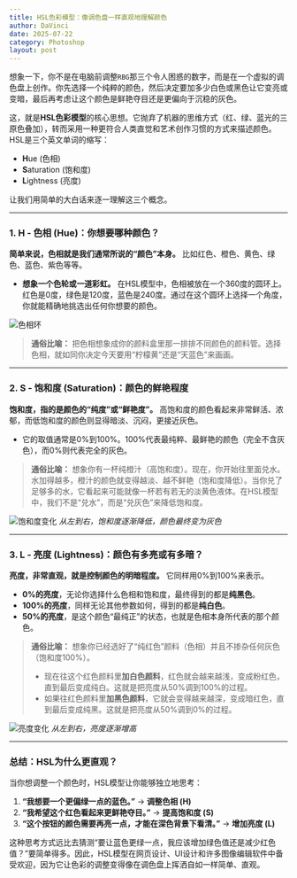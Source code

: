 ```yaml
---
title: HSL色彩模型：像调色盘一样直观地理解颜色
author: DaVinci
date: 2025-07-22
category: Photoshop
layout: post
---
```


想象一下，你不是在电脑前调整`RBG`那三个令人困惑的数字，而是在一个虚拟的调色盘上创作。你先选择一个纯粹的颜色，然后决定要加多少白色或黑色让它变亮或变暗，最后再考虑让这个颜色是鲜艳夺目还是更偏向于沉稳的灰色。

这，就是**HSL色彩模型**的核心思想。它抛弃了机器的思维方式（红、绿、蓝光的三原色叠加），转而采用一种更符合人类直觉和艺术创作习惯的方式来描述颜色。HSL是三个英文单词的缩写：

* **H**ue (色相)
* **S**aturation (饱和度)
* **L**ightness (亮度)

让我们用简单的大白话来逐一理解这三个概念。

---

### 1. H - 色相 (Hue)：你想要哪种颜色？

**简单来说，色相就是我们通常所说的“颜色”本身。** 比如红色、橙色、黄色、绿色、蓝色、紫色等等。

* **想象一个色轮或一道彩虹。** 在HSL模型中，色相被放在一个360度的圆环上。红色是0度，绿色是120度，蓝色是240度。通过在这个圆环上选择一个角度，你就能精确地挑选出任何你想要的颜色。

![色相环](https://i.imgur.com/M6v3gTh.png)

> **通俗比喻：**
> 把色相想象成你的颜料盒里那一排排不同颜色的颜料管。选择色相，就如同你决定今天要用“柠檬黄”还是“天蓝色”来画画。

---

### 2. S - 饱和度 (Saturation)：颜色的鲜艳程度

**饱和度，指的是颜色的“纯度”或“鲜艳度”。** 高饱和度的颜色看起来非常鲜活、浓郁，而低饱和度的颜色则显得暗淡、沉闷，更接近灰色。

* 它的取值通常是0%到100%。100%代表最纯粹、最鲜艳的颜色（完全不含灰色），而0%则代表完全的灰色。

> **通俗比喻：**
> 想象你有一杯纯橙汁（高饱和度）。现在，你开始往里面兑水。水加得越多，橙汁的颜色就变得越淡、越不鲜艳（饱和度降低）。当你兑了足够多的水，它看起来可能就像一杯若有若无的淡黄色液体。在HSL模型中，我们不是“兑水”，而是“兑灰色”来降低饱和度。

![饱和度变化](https://i.imgur.com/rP3iMhD.png)
*从左到右，饱和度逐渐降低，颜色最终变为灰色*

---

### 3. L - 亮度 (Lightness)：颜色有多亮或有多暗？

**亮度，非常直观，就是控制颜色的明暗程度。** 它同样用0%到100%来表示。

* **0%的亮度**，无论你选择什么色相和饱和度，最终得到的都是**纯黑色**。
* **100%的亮度**，同样无论其他参数如何，得到的都是**纯白色**。
* **50%的亮度**，是这个颜色“最纯正”的状态，也就是色相本身所代表的那个颜色。

> **通俗比喻：**
> 想象你已经选好了“纯红色”颜料（色相）并且不掺杂任何灰色（饱和度100%）。
> * 现在往这个红色颜料里**加白色颜料**，红色就会越来越浅，变成粉红色，直到最后变成纯白。这就是把亮度从50%调到100%的过程。
> * 如果往红色颜料里**加黑色颜料**，它就会变得越来越深，变成暗红色，直到最后变成纯黑。这就是把亮度从50%调到0%的过程。

![亮度变化](https://i.imgur.com/c4tO9zE.png)
*从左到右，亮度逐渐增高*

---

### 总结：HSL为什么更直观？

当你想调整一个颜色时，HSL模型让你能够独立地思考：

1.  **“我想要一个更偏绿一点的蓝色。”** -> **调整色相 (H)**
2.  **“我希望这个红色看起来更鲜艳夺目。”** -> **提高饱和度 (S)**
3.  **“这个按钮的颜色需要再亮一点，才能在深色背景下看清。”** -> **增加亮度 (L)**

这种思考方式远比去猜测“要让蓝色更绿一点，我应该增加绿色值还是减少红色值？”要简单得多。因此，HSL模型在网页设计、UI设计和许多图像编辑软件中备受欢迎，因为它让色彩的调整变得像在调色盘上挥洒自如一样简单、直观。